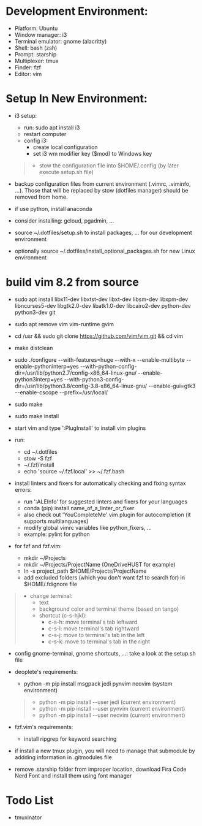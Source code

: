 # Development Environment:
- Platform: Ubuntu
- Window manager: i3
- Terminal emulator: gnome (alacritty)
- Shell: bash (zsh)
- Prompt: starship
- Multiplexer: tmux
- Finder: fzf
- Editor: vim

# Setup In New Environment:

- i3 setup:
    + run: sudo apt install i3
    + restart computer
    + config i3:
        * create local configuration
        * set i3 wm modifier key ($mod) to Windows key
    > + stow the configuration file into $HOME/.config (by later execute setup.sh file)

- backup configuration files from current environment (.vimrc, .viminfo, ...).
Those that will be replaced by stow (dotfiles manager) should be removed from
home.

- if use python, install anaconda

- consider installing: gcloud, pgadmin, ...

- source ~/.dotfiles/setup.sh to install packages, ... for our development
environment
- optionally source ~/.dotfiles/install_optional_packages.sh for new Linux
environment

# build vim 8.2 from source
- sudo apt install libx11-dev libxtst-dev libxt-dev libsm-dev libxpm-dev libncurses5-dev libgtk2.0-dev libatk1.0-dev libcairo2-dev python-dev python3-dev git
- sudo apt remove vim vim-runtime gvim
- cd /usr && sudo git clone https://github.com/vim/vim.git && cd vim
- make distclean
- sudo ./configure --with-features=huge --with-x --enable-multibyte --enable-pythoninterp=yes --with-python-config-dir=/usr/lib/python2.7/config-x86_64-linux-gnu/ --enable-python3interp=yes --with-python3-config-dir=/usr/lib/python3.8/config-3.8-x86_64-linux-gnu/ --enable-gui=gtk3 --enable-cscope --prefix=/usr/local/
- sudo make
- sudo make install

- start vim and type ':PlugInstall' to install vim plugins

- run:
    + cd ~/.dotfiles
    + stow -S fzf
    + ~/.fzf/install
    + echo 'source ~/.fzf.local' >> ~/.fzf.bash

- install linters and fixers for automatically checking and fixing syntax
errors:
    + run ':ALEInfo' for suggested linters and fixers for your languages
    + conda (pip) install name_of_a_linter_or_fixer
    + also check out 'YouCompleteMe' vim plugin for autocompletion (it supports
multilanguages)
    + modify global vimrc variables like python_fixers, ...
    + example: pylint for python

- for fzf and fzf.vim:
    + mkdir ~/Projects
    + mkdir ~/Projects/ProjectName (OneDriveHUST for example)
    + ln -s project_path $HOME/Projects/ProjectName
    + add excluded folders (which you don't want fzf to search for) in
    $HOME/.fdignore file

> - change terminal:
>     + text
>     + background color and terminal theme (based on tango)
>     + shortcut (c-s-hjkl):
>         + c-s-h: move terminal's tab leftward
>         + c-s-l: move terminal's tab rightward
>         + c-s-j: move to terminal's tab in the left
>         + c-s-k: move to terminal's tab in the right
- config gnome-terminal, gnome shortcuts, ...: take a look at the setup.sh file

- deoplete's requirements:
    + python -m pip install msgpack jedi pynvim neovim (system environment)
    > + python -m pip install --user jedi (current environment)
    > + python -m pip install --user pynvim (current environment)
    > + python -m pip install --user neovim (current environment)

- fzf.vim's requirements:
    + install ripgrep for keyword searching

- if install a new tmux plugin, you will need to manage that submodule by
addding information in .gitmodules file

- remove .starship folder from improper location, download Fira Code Nerd Font
and install them using font manager

# Todo List

- tmuxinator
